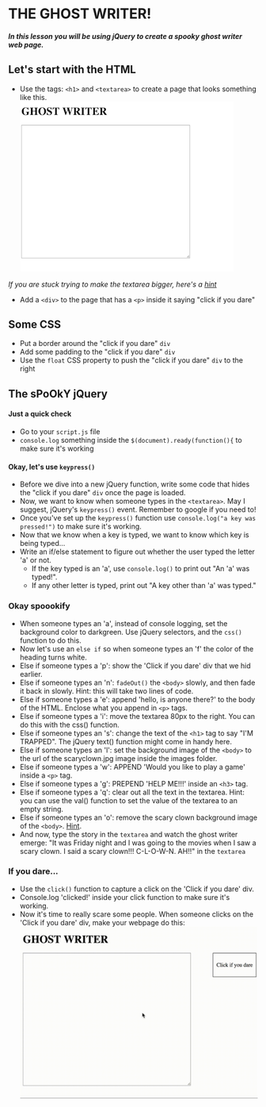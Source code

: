 # THE GHOST WRITER!
##### In this lesson you will be using jQuery to create a spooky ghost writer web page.

## Let's start with the HTML
* Use the tags: `<h1>` and `<textarea>` to create a page that looks something like this.
![screen](images/example.png)


*If you are stuck trying to make the textarea bigger, here's a [hint](https://www.w3schools.com/tags/tryit.asp?filename=tryhtml_textarea)*
* Add a `<div>` to the page that has a `<p>` inside it saying "click if you dare"

## Some CSS
* Put a border around the "click if you dare" `div` 
* Add some padding to the "click if you dare" `div`
* Use the `float` CSS property to push the "click if you dare" `div` to the right

## The sPoOkY jQuery
#### Just a quick check
* Go to your `script.js` file
* `console.log` something inside the `$(document).ready(function(){` to make sure it's working
#### Okay, let's use `keypress()`
* Before we dive into a new jQuery function, write some code that hides the "click if you dare" `div` once the page is loaded.
* Now, we want to know when someone types in the `<textarea>`. May I suggest, jQuery's `keypress()` event. Remember to google if you need to!
* Once you've set up the `keypress()` function use `console.log("a key was pressed!")` to make sure it's working.
* Now that we know when a key is typed, we want to know which key is being typed...
* Write an if/else statement to figure out whether the user typed the letter 'a' or not. 
  * If the key typed is an 'a', use `console.log()` to print out "An 'a' was typed!". 
  * If any other letter is typed, print out "A key other than 'a' was typed."


### Okay spoookify
* When someone types an 'a', instead of console logging, set the background color to darkgreen. Use jQuery selectors, and the `css()` function to do this. 
* Now let's use an `else if` so when someone types an 'f' the color of the heading turns white. 
* Else if someone types a 'p': show the 'Click if you dare' div that we hid earlier. 
* Else if someone types an 'n': `fadeOut()` the `<body>` slowly, and then fade it back in slowly. Hint: this will take two lines of code. 
* Else if someone types a 'e': append 'hello, is anyone there?' to the body of the HTML. Enclose what you append in `<p>` tags. 
* Else if someone types a 'i': move the textarea 80px to the right. You can do this with the css() function. 
* Else if someone types an 's': change the text of the `<h1>` tag to say "I'M TRAPPED". The jQuery text() function might come in handy here. 
* Else if someone types an 'l': set the background image of the `<body>` to the url of the scaryclown.jpg image inside the images folder. 
* Else if someone types a 'w': APPEND 'Would you like to play a game' inside a `<p>` tag. 
* Else if someone types a 'g': PREPEND 'HELP ME!!!' inside an `<h3>` tag.
* Else if someone types a 'q': clear out all the text in the textarea. Hint: you can use the val() function to set the value of the textarea to an empty string. 
* Else if someone types an 'o': remove the scary clown background image of the `<body>`. [Hint](https://stackoverflow.com/questions/6747176/how-can-i-remove-a-background-image-attribute).
* And now, type the story in the `textarea` and watch the ghost writer emerge: 
"It was Friday night and I was going to the movies when I saw a scary clown. I said a scary clown!!! C-L-O-W-N. AH!!" in the `textarea`

### If you dare...
* Use the `click()` function to capture a click on the 'Click if you dare' div.
* Console.log 'clicked!' inside your click function to make sure it's working.
* Now it's time to really scare some people. When someone clicks on the 'Click if you dare' div, make your webpage do this: ![gif](images/youll_never_escape.gif)










